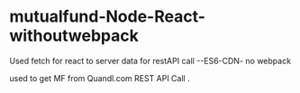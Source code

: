 # mutualfund-Node-React-withoutwebpack
 Used fetch for react to server data for restAPI call --ES6-CDN- no webpack 
 
 used to get MF from Quandl.com REST API Call .
